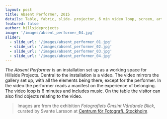 ```yaml
---
layout: post
title: Absent Performer, 2015
details: Table, fabric, slide- projector, 6 min video loop, screen, artist book, glass of water, chair and plant.
featured: false
author: hillsideprojects
image: '/images/absent_performer_04.jpg'
slider:
  - slide_url: '/images/absent_performer_01.jpg'
  - slide_url: '/images/absent_performer_02.jpg'
  - slide_url: '/images/absent_performer_03.jpg'
  - slide_url: '/images/absent_performer_04.jpg'
---
```


_The Absent Performer_ is an installation set up as a working space for Hillside Projects. Central to the installation is a video. The video mirrors the gallery set up, with all the elements being there, except for the performer. In the video the performer reads a manifest on the experience of belonging. The video loop is 6 minutes and includes music. On the table the visitor can also find objects relating to the video.

> Images are from the exhibition _Fotografiets Ömsint Vårdande Blick_, curated by Svante Larsson at <a href="http://www.centrumforfotografi.se/kalendarium/stora-galleriet-cff-fotografiets-%C3%B6msint-v%C3%A5rdande-blick" target="blank">Centrum för Fotografi, Stockholm</a>.
